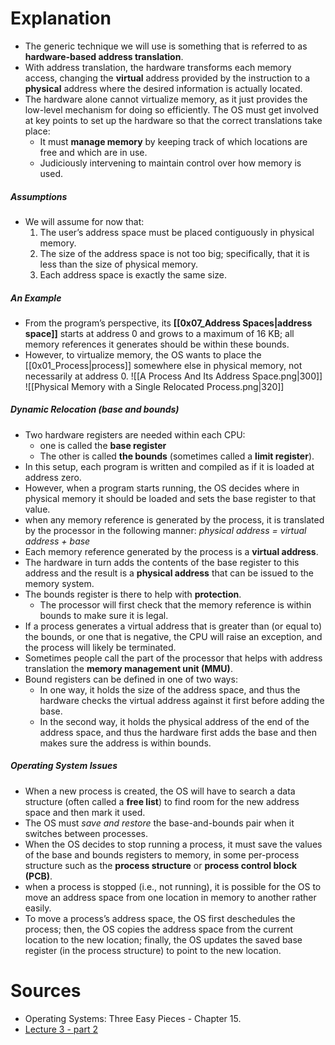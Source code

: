 # Explanation
- The generic technique we will use is something that is referred to as **hardware-based address translation**.
- With address translation, the hardware transforms each memory access, changing the **virtual** address provided by the instruction to a **physical** address where the desired information is actually located.
- The hardware alone cannot virtualize memory, as it just provides the low-level mechanism for doing so efficiently. The OS must get involved at key points to set up the hardware so that the correct translations take place: 
	- It must **manage memory** by keeping track of which locations are free and which are in use.
	- Judiciously intervening to maintain control over how memory is used.
##### Assumptions
- We will assume for now that:
	1. The user’s address space must be placed contiguously in physical memory. 
	2. The size of the address space is not too big; specifically, that it is less than the size of physical memory.
	3. Each address space is exactly the same size.
##### An Example
- From the program’s perspective, its **[[0x07_Address Spaces|address space]]** starts at address 0 and grows to a maximum of 16 KB; all memory references it generates should be within these bounds.
- However, to virtualize memory, the OS wants to place the [[0x01_Process|process]] somewhere else in physical memory, not necessarily at address 0.
    ![[A Process And Its Address Space.png|300]] ![[Physical Memory with a Single Relocated Process.png|320]]
##### Dynamic Relocation (base and bounds)
- Two hardware registers are needed within each CPU: 
	- one is called the **base register**
	- The other is called **the bounds** (sometimes called a **limit register**).
- In this setup, each program is written and compiled as if it is loaded at address zero. 
- However, when a program starts running, the OS decides where in physical memory it should be loaded and sets the base register to that value.
- when any memory reference is generated by the process, it is translated by the processor in the following manner: _physical address = virtual address + base_
- Each memory reference generated by the process is a **virtual address**. 
- The hardware in turn adds the contents of the base register to this address and the result is a **physical address** that can be issued to the memory system.
- The bounds register is there to help with **protection**.
	- The processor will first check that the memory reference is within bounds to make sure it is legal.
- If a process generates a virtual address that is greater than (or equal to) the bounds, or one that is negative, the CPU will raise an exception, and the process will likely be terminated.
- Sometimes people call the part of the processor that helps with address translation the **memory management unit (MMU)**.
- Bound registers can be defined in one of two ways: 
	- In one way, it holds the size of the address space, and thus the hardware checks the virtual address against it first before adding the base. 
	- In the second way, it holds the physical address of the end of the address space, and thus the hardware first adds the base and then makes sure the address is within bounds.
##### Operating System Issues
- When a new process is created, the OS will have to search a data structure (often called a **free list**) to find room for the new address space and then mark it used.
- The OS must _save and restore_ the base-and-bounds pair when it switches between processes. 
- When the OS decides to stop running a process, it must save the values of the base and bounds registers to memory, in some per-process structure such as the **process structure** or **process control block (PCB)**.
- when a process is stopped (i.e., not running), it is possible for the OS to move an address space from one location in memory to another rather easily. 
- To move a process’s address space, the OS first deschedules the process; then, the OS copies the address space from the current location to the new location; finally, the OS updates the saved base register (in the process structure) to point to the new location.
# Sources
- Operating Systems: Three Easy Pieces - Chapter 15.
- [Lecture 3 - part 2](https://youtu.be/I0RIlSN0DzM)